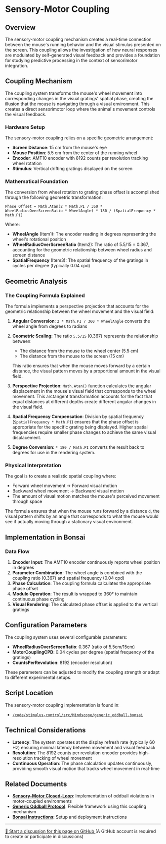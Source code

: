 # Sensory-Motor Coupling

## Overview

The sensory-motor coupling mechanism creates a real-time connection between the mouse's running behavior and the visual stimulus presented on the screen. This coupling allows the investigation of how neural responses are modulated by self-generated visual feedback and provides a foundation for studying predictive processing in the context of sensorimotor integration.

## Coupling Mechanism

The coupling system transforms the mouse's wheel movement into corresponding changes in the visual gratings' spatial phase, creating the illusion that the mouse is navigating through a visual environment. This creates a direct sensorimotor loop where the animal's movement controls the visual feedback.

### Hardware Setup

The sensory-motor coupling relies on a specific geometric arrangement:

- **Screen Distance**: 15 cm from the mouse's eye
- **Mouse Position**: 5.5 cm from the center of the running wheel
- **Encoder**: AMT10 encoder with 8192 counts per revolution tracking wheel rotation
- **Stimulus**: Vertical drifting gratings displayed on the screen

### Mathematical Foundation

The conversion from wheel rotation to grating phase offset is accomplished through the following geometric transformation:

```
Phase Offset = Math.Atan(2 * Math.PI / 360 * WheelRadiusOverScreenRatio * WheelAngle) * 180 / (SpatialFrequency * Math.PI)
```

Where:

- **WheelAngle** (Item1): The encoder reading in degrees representing the wheel's rotational position
- **WheelRadiusOverScreenRatio** (Item2): The ratio of 5.5/15 = 0.367, accounting for the geometric relationship between wheel radius and screen distance
- **SpatialFrequency** (Item3): The spatial frequency of the gratings in cycles per degree (typically 0.04 cpd)

## Geometric Analysis

### The Coupling Formula Explained

The formula implements a perspective projection that accounts for the geometric relationship between the wheel movement and the visual field:

1. **Angular Conversion**: `2 * Math.PI / 360 * WheelAngle` converts the wheel angle from degrees to radians

2. **Geometric Scaling**: The ratio `5.5/15` (0.367) represents the relationship between:

   - The distance from the mouse to the wheel center (5.5 cm)
   - The distance from the mouse to the screen (15 cm)
   
   This ratio ensures that when the mouse moves forward by a certain distance, the visual pattern moves by a proportional amount in the visual field.

3. **Perspective Projection**: `Math.Atan()` function calculates the angular displacement in the mouse's visual field that corresponds to the wheel movement. This arctangent transformation accounts for the fact that equal distances at different depths create different angular changes in the visual field.

4. **Spatial Frequency Compensation**: Division by spatial frequency (`SpatialFrequency * Math.PI`) ensures that the phase offset is appropriate for the specific grating being displayed. Higher spatial frequencies require smaller phase changes to achieve the same visual displacement.

5. **Degree Conversion**: `* 180 / Math.PI` converts the result back to degrees for use in the rendering system.

### Physical Interpretation

The goal is to create a realistic spatial coupling where:

- Forward wheel movement → Forward visual motion
- Backward wheel movement → Backward visual motion
- The amount of visual motion matches the mouse's perceived movement through space

The formula ensures that when the mouse runs forward by a distance `d`, the visual pattern shifts by an angle that corresponds to what the mouse would see if actually moving through a stationary visual environment.

## Implementation in Bonsai

### Data Flow

1. **Encoder Input**: The AMT10 encoder continuously reports wheel position in degrees
2. **Parameter Combination**: The wheel angle is combined with the coupling ratio (0.367) and spatial frequency (0.04 cpd)
3. **Phase Calculation**: The coupling formula calculates the appropriate phase offset
4. **Modulo Operation**: The result is wrapped to 360° to maintain continuous phase cycling
5. **Visual Rendering**: The calculated phase offset is applied to the vertical gratings

## Configuration Parameters

The coupling system uses several configurable parameters:

- **WheelRadiusOverScreenRatio**: 0.367 (ratio of 5.5cm/15cm)
- **MotorCouplingCPD**: 0.04 cycles per degree (spatial frequency of the gratings)
- **CountsPerRevolution**: 8192 (encoder resolution)

These parameters can be adjusted to modify the coupling strength or adapt to different experimental setups.

## Script Location

The sensory-motor coupling implementation is found in:

- [`/code/stimulus-control/src/Mindscope/generic_oddball.bonsai`](https://github.com/allenneuraldynamics/openscope-community-predictive-processing/blob/main/code/stimulus-control/src/Mindscope/generic_oddball.bonsai)


## Technical Considerations

- **Latency**: The system operates at the display refresh rate (typically 60 Hz) ensuring minimal latency between movement and visual feedback
- **Resolution**: The 8192 counts per revolution encoder provides high-resolution tracking of wheel movement
- **Continuous Operation**: The phase calculation updates continuously, providing smooth visual motion that tracks wheel movement in real-time

## Related Documents

- **[Sensory-Motor Closed-Loop](sensory-motor-closed-loop.md)**: Implementation of oddball violations in motor-coupled environments
- **[Generic Oddball Protocol](generic-oddball.md)**: Flexible framework using this coupling mechanism
- **[Bonsai Instructions](bonsai_instructions.md)**: Setup and deployment instructions

<!-- DISCUSSION_LINK_START -->
<div class="discussion-link">
    <hr>
    <p>
        <a href="https://github.com/allenneuraldynamics/openscope-community-predictive-processing/discussions/new?category=q-a&title=Discussion%3A%20stimuli/sensory-motor-coupling" target="_blank">
            💬 Start a discussion for this page on GitHub
        </a>
        <span class="note">(A GitHub account is required to create or participate in discussions)</span>
    </p>
</div>
<!-- DISCUSSION_LINK_END -->
